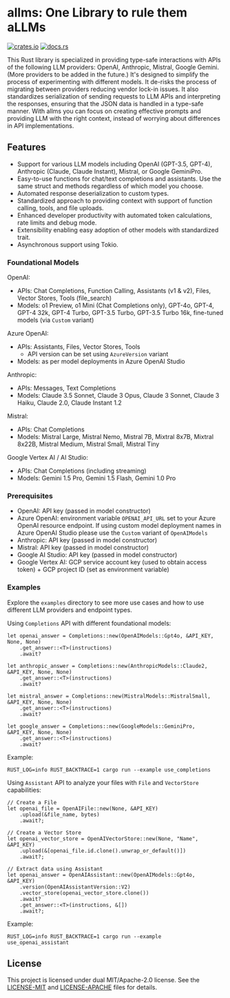 # allms: One Library to rule them aLLMs
[![crates.io](https://img.shields.io/crates/v/allms.svg)](https://crates.io/crates/allms)
[![docs.rs](https://docs.rs/allms/badge.svg)](https://docs.rs/allms)

This Rust library is specialized in providing type-safe interactions with APIs of the following LLM providers: OpenAI, Anthropic, Mistral, Google Gemini. (More providers to be added in the future.) It's designed to simplify the process of experimenting with different models. It de-risks the process of migrating between providers reducing vendor lock-in issues. It also standardizes serialization of sending requests to LLM APIs and interpreting the responses, ensuring that the JSON data is handled in a type-safe manner. With allms you can focus on creating effective prompts and providing LLM with the right context, instead of worrying about differences in API implementations.

## Features

- Support for various LLM models including OpenAI (GPT-3.5, GPT-4), Anthropic (Claude, Claude Instant), Mistral, or Google GeminiPro.
- Easy-to-use functions for chat/text completions and assistants. Use the same struct and methods regardless of which model you choose.
- Automated response deserialization to custom types.
- Standardized approach to providing context with support of function calling, tools, and file uploads.
- Enhanced developer productivity with automated token calculations, rate limits and debug mode.
- Extensibility enabling easy adoption of other models with standardized trait.
- Asynchronous support using Tokio.

### Foundational Models
OpenAI:
- APIs: Chat Completions, Function Calling, Assistants (v1 & v2), Files, Vector Stores, Tools (file_search)
- Models: o1 Preview, o1 Mini (Chat Completions only), GPT-4o, GPT-4, GPT-4 32k, GPT-4 Turbo, GPT-3.5 Turbo, GPT-3.5 Turbo 16k, fine-tuned models (via `Custom` variant)

Azure OpenAI:
- APIs: Assistants, Files, Vector Stores, Tools
    - API version can be set using `AzureVersion` variant
- Models: as per model deployments in Azure OpenAI Studio

Anthropic:
- APIs: Messages, Text Completions
- Models: Claude 3.5 Sonnet, Claude 3 Opus, Claude 3 Sonnet, Claude 3 Haiku, Claude 2.0, Claude Instant 1.2

Mistral:
- APIs: Chat Completions
- Models: Mistral Large, Mistral Nemo, Mistral 7B, Mixtral 8x7B, Mixtral 8x22B, Mistral Medium, Mistral Small, Mistral Tiny

Google Vertex AI / AI Studio:
- APIs: Chat Completions (including streaming)
- Models: Gemini 1.5 Pro, Gemini 1.5 Flash, Gemini 1.0 Pro

### Prerequisites
- OpenAI: API key (passed in model constructor)
- Azure OpenAI: environment variable `OPENAI_API_URL` set to your Azure OpenAI resource endpoint. If using custom model deployment names in Azure OpenAI Studio please use the `Custom` variant of `OpenAIModels`
- Anthropic: API key (passed in model constructor)
- Mistral: API key (passed in model constructor)
- Google AI Studio: API key (passed in model constructor)
- Google Vertex AI: GCP service account key (used to obtain access token) + GCP project ID (set as environment variable)

### Examples
Explore the `examples` directory to see more use cases and how to use different LLM providers and endpoint types.

Using `Completions` API with different foundational models:
```
let openai_answer = Completions::new(OpenAIModels::Gpt4o, &API_KEY, None, None)
    .get_answer::<T>(instructions)
    .await?

let anthropic_answer = Completions::new(AnthropicModels::Claude2, &API_KEY, None, None)
    .get_answer::<T>(instructions)
    .await?

let mistral_answer = Completions::new(MistralModels::MistralSmall, &API_KEY, None, None)
    .get_answer::<T>(instructions)
    .await?

let google_answer = Completions::new(GoogleModels::GeminiPro, &API_KEY, None, None)
    .get_answer::<T>(instructions)
    .await?
```

Example:
```
RUST_LOG=info RUST_BACKTRACE=1 cargo run --example use_completions
```

Using `Assistant` API to analyze your files with `File` and `VectorStore` capabilities:
```
// Create a File
let openai_file = OpenAIFile::new(None, &API_KEY)
    .upload(&file_name, bytes)
    .await?;

// Create a Vector Store
let openai_vector_store = OpenAIVectorStore::new(None, "Name", &API_KEY)
    .upload(&[openai_file.id.clone().unwrap_or_default()])
    .await?;

// Extract data using Assistant 
let openai_answer = OpenAIAssistant::new(OpenAIModels::Gpt4o, &API_KEY)
    .version(OpenAIAssistantVersion::V2)
    .vector_store(openai_vector_store.clone())
    .await?
    .get_answer::<T>(instructions, &[])
    .await?;
```

Example:
```
RUST_LOG=info RUST_BACKTRACE=1 cargo run --example use_openai_assistant
```

## License
This project is licensed under dual MIT/Apache-2.0 license. See the [LICENSE-MIT](LICENSE-MIT) and [LICENSE-APACHE](LICENSE-APACHE) files for details.
